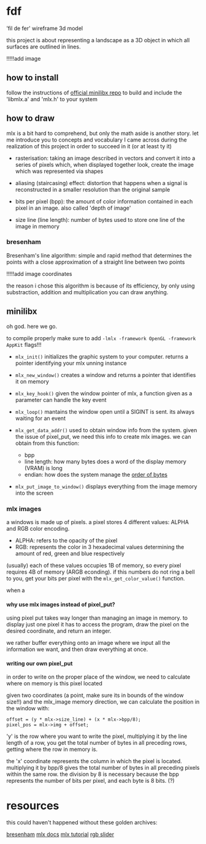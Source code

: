 # fdf
’fil de fer' wireframe 3d model

this project is about representing a landscape as a 3D object in which all surfaces are outlined in lines.

!!!!!add image

## how to install

follow the instructions of [official minilibx repo](https://github.com/42Paris/minilibx-linux) to build and include the 'libmlx.a' and 'mlx.h' to your system

## how to draw

mlx is a bit hard to comprehend, but only the math aside is another story. let me introduce you to concepts and vocabulary I came across during the realization of this project in order to succeed in it (or at least ty it)

- rasterisation: taking an image described in vectors and convert it into a series of pixels which, when displayed together look, create the image which was represented via shapes

- aliasing (staircasing) effect: distortion that happens when a signal is reconstructed in a smaller resolution than the original sample

- bits per pixel (bpp): the amount of color information contained in each pixel in an image. also called 'depth of image'

- size line (line length): number of bytes used to store one line of the image in memory

### bresenham

Bresenham's line algorithm: simple and rapid method that determines the points with a close approximation of a straight line between two points

!!!!!add image coordinates

the reason i chose this algorithm is because of its efficiency, by only using substraction, addition and multiplication you can draw anything.

## minilibx

oh god. here we go.

to compile properly make sure to add `-lmlx -framework OpenGL -framework AppKit` flags!!!

- `mlx_init()` initializes the graphic system to your computer. returns a pointer identifying your mlx unning instance

- `mlx_new_window()` creates a window and returns a pointer that identifies it on memory

- `mlx_key_hook()` given the window pointer of mlx, a function given as a parameter can handle the key event

- `mlx_loop()` mantains the window open until a SIGINT is sent. its always waiting for an event

- `mlx_get_data_addr()` used to obtain window info from the system. given the issue of pixel\_put, we need this info to create mlx images. we can obtain from this function:
	- bpp
	- line length: how many bytes does a word of the display memory (VRAM) is long
	- endian: how does the system manage the [order of bytes](https://en.wikipedia.org/wiki/Endianness)

- `mlx_put_image_to_window()` displays everything from the image memory into the screen

### mlx images

a windows is made up of pixels. a pixel stores 4 different values: ALPHA and RGB color encoding.
- ALPHA: refers to the opacity of the pixel
- RGB: represents the color in 3 hexadecimal values determining the amount of red, green and blue respectively

(usually) each of these values occupies 1B of memory, so every pixel requires 4B of memory (ARGB econding). if this numbers do not ring a bell to you, get your bits per pixel with the `mlx_get_color_value()` function.

when a 

#### why use mlx images instead of pixel\_put?

using pixel put takes way longer than managing an image in memory. to display just one pixel it has to access the program, draw the pixel on the desired coordinate, and return an integer. 

we rather buffer everything onto an image where we input all the information we want, and then draw everything at once.

#### writing our own pixel\_put
in order to write on the proper place of the window, we need to calculate where on memory is this pixel located

given two coordinates (a point, make sure its in bounds of the window size!!) and the mlx\_image memory direction, we can calculate the position in the window with:

	offset = (y * mlx->size_line) + (x * mlx->bpp/8);
	pixel_pos = mlx->img + offset;

'y' is the row where you want to write the pixel, multiplying it by the line length of a row, you get the total number of bytes in all preceding rows, getting where the row in memory is.

the 'x' coordinate represents the column in which the pixel is located. multiplying it by  bpp/8 gives the total number of bytes in all preceding pixels within the same row. the division by 8 is necessary because the bpp represents the number of bits per pixel, and each byte is 8 bits. (?)

# resources

this could haven't happened without these golden archives:

[bresenham](https://digitalbunker.dev/bresenhams-line-algorithm/)
[mlx docs](https://harm-smits.github.io/42docs/libs/minilibx/getting_started.html)
[mlx tutorial](https://github.com/Gontjarow/MiniLibX/tree/master/docs)
[rgb slider](http://www.cknuckles.com/rgbsliders.html)
